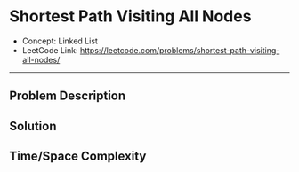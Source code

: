 # Shortest Path Visiting All Nodes

- Concept: Linked List
- LeetCode Link: https://leetcode.com/problems/shortest-path-visiting-all-nodes/

---

## Problem Description

## Solution

## Time/Space Complexity

